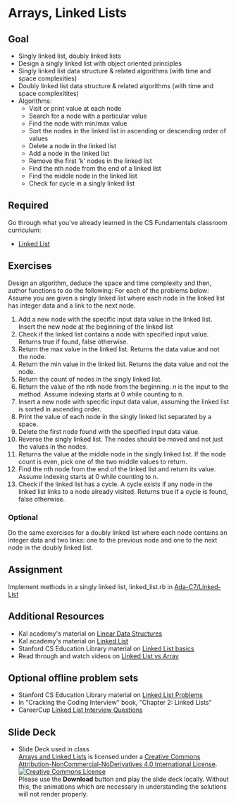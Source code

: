 # Arrays, Linked Lists
## Goal
+ Singly linked list, doubly linked lists
+ Design a singly linked list with object oriented principles
+ Singly linked list data structure & related algorithms (with time and space complexities)
+ Doubly linked list data structure & related algorithms (with time and space complexitites)
+ Algorithms:
  + Visit or print value at each node
  + Search for a node with a particular value
  + Find the node with min/max value
  + Sort the nodes in the linked list in ascending or descending order of values
  + Delete a node in the linked list
  + Add a node in the linked list
  + Remove the first 'k' nodes in the linked list
  + Find the nth node from the end of a linked list
  + Find the middle node in the linked list
  + Check for cycle in a singly linked list

## Required
Go through what you've already learned in the CS Fundamentals classroom curriculum:
+ [Linked List](https://github.com/Ada-Developers-Academy/textbook-curriculum/blob/master/04-cs-fundamentals/classroom/LinkedList.md)

## Exercises
Design an algorithm, deduce the space and time complexity and then, author functions to do the following:
For each of the problems below: Assume you are given a singly linked list where each node in the linked list has integer data and a link to the next node.
  1. Add a new node with the specific input data value in the linked list. Insert the new node at the beginning of the linked list
  2. Check if the linked list contains a node with specified input value. Returns true if found, false otherwise.
  3. Return the max value in the linked list. Returns the data value and not the node.
  4. Return the min value in the linked list. Returns the data value and not the node.
  5. Return the count of nodes in the singly linked list.
  6. Return the value of the nth node from the beginning. *n* is the input to the method. 
     Assume indexing starts at 0 while counting to n.
  7. Insert a new node with specific input data value, assuming the linked list is sorted in ascending order.
  8. Print the value of each node in the singly linked list separated by a space.
  9. Delete the first node found with the specified input data value.
  10. Reverse the singly linked list. The nodes should be moved and not just the values in the nodes.
  11. Returns the value at the middle node in the singly linked list. 
      If the node count is even, pick one of the two middle values to return.
  12. Find the nth node from the end of the linked list and return its value. Assume indexing starts at 0 while counting to n.
  13. Check if the linked list has a cycle. A cycle exists if any node in the linked list links to a node already visited. Returns true if a cycle is found, false otherwise.

### Optional
Do the same exercises for a doubly linked list where each node contains an integer data and two links: one to the previous node and one to the next node in the doubly linked list.

## Assignment
Implement methods in a singly linked list, linked_list.rb in [Ada-C7/Linked-List](https://github.com/Ada-C7/Linked-List)

## Additional Resources
+ Kal academy's material on [Linear Data Structures](https://drive.google.com/open?id=0BxHords9odw3cDhCdGMxcWFVRms)
+ Kal academy's material on [Linked List](https://drive.google.com/open?id=0BxHords9odw3am9SWEtGSkdrRTA)
+ Stanford CS Education Library material on [Linked List basics](http://cslibrary.stanford.edu/103/)
+ Read through and watch videos on [Linked List vs Array](http://www.geeksforgeeks.org/linked-list-vs-array/)

## Optional offline problem sets
+ Stanford CS Education Library material on [Linked List Problems](http://cslibrary.stanford.edu/105/)
+ In "Cracking the Coding Interview" book, "Chapter 2: Linked Lists"
+ CareerCup [Linked List Interview Questions](https://www.careercup.com/page?pid=linked-lists-interview-questions)

## Slide Deck
+ Slide Deck used in class</br>
<span xmlns:dct="http://purl.org/dc/terms/" property="dct:title"><a href="https://www.slideshare.net/secret/K2Ui5jdn6QjW47">Arrays and Linked Lists</a></span> is licensed under a <a rel="license" href="http://creativecommons.org/licenses/by-nc-nd/4.0/">Creative Commons Attribution-NonCommercial-NoDerivatives 4.0 International License</a>.</br>
<a rel="license" href="http://creativecommons.org/licenses/by-nc-nd/4.0/"><img alt="Creative Commons License" style="border-width:0" src="https://i.creativecommons.org/l/by-nc-nd/4.0/88x31.png" /></a><br /> Please use the <strong>Download</strong> button and play the slide deck locally. Without this, the animations which are necessary in understanding the solutions will not render properly.
